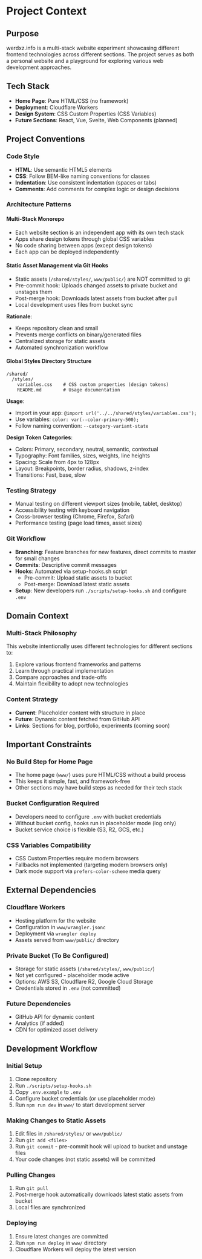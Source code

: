 # Project Context

## Purpose
werdxz.info is a multi-stack website experiment showcasing different frontend technologies across different sections. The project serves as both a personal website and a playground for exploring various web development approaches.

## Tech Stack
- **Home Page**: Pure HTML/CSS (no framework)
- **Deployment**: Cloudflare Workers
- **Design System**: CSS Custom Properties (CSS Variables)
- **Future Sections**: React, Vue, Svelte, Web Components (planned)

## Project Conventions

### Code Style
- **HTML**: Use semantic HTML5 elements
- **CSS**: Follow BEM-like naming conventions for classes
- **Indentation**: Use consistent indentation (spaces or tabs)
- **Comments**: Add comments for complex logic or design decisions

### Architecture Patterns

#### Multi-Stack Monorepo
- Each website section is an independent app with its own tech stack
- Apps share design tokens through global CSS variables
- No code sharing between apps (except design tokens)
- Each app can be deployed independently

#### Static Asset Management via Git Hooks
- Static assets (`/shared/styles/`, `www/public/`) are NOT committed to git
- Pre-commit hook: Uploads changed assets to private bucket and unstages them
- Post-merge hook: Downloads latest assets from bucket after pull
- Local development uses files from bucket sync

**Rationale**:
- Keeps repository clean and small
- Prevents merge conflicts on binary/generated files
- Centralized storage for static assets
- Automated synchronization workflow

#### Global Styles Directory Structure
```
/shared/
  /styles/
    variables.css    # CSS custom properties (design tokens)
    README.md        # Usage documentation
```

**Usage**:
- Import in your app: `@import url('../../shared/styles/variables.css');`
- Use variables: `color: var(--color-primary-500);`
- Follow naming convention: `--category-variant-state`

**Design Token Categories**:
- Colors: Primary, secondary, neutral, semantic, contextual
- Typography: Font families, sizes, weights, line heights
- Spacing: Scale from 4px to 128px
- Layout: Breakpoints, border radius, shadows, z-index
- Transitions: Fast, base, slow

### Testing Strategy
- Manual testing on different viewport sizes (mobile, tablet, desktop)
- Accessibility testing with keyboard navigation
- Cross-browser testing (Chrome, Firefox, Safari)
- Performance testing (page load times, asset sizes)

### Git Workflow
- **Branching**: Feature branches for new features, direct commits to master for small changes
- **Commits**: Descriptive commit messages
- **Hooks**: Automated via setup-hooks.sh script
  - Pre-commit: Upload static assets to bucket
  - Post-merge: Download latest static assets
- **Setup**: New developers run `./scripts/setup-hooks.sh` and configure `.env`

## Domain Context

### Multi-Stack Philosophy
This website intentionally uses different technologies for different sections to:
1. Explore various frontend frameworks and patterns
2. Learn through practical implementation
3. Compare approaches and trade-offs
4. Maintain flexibility to adopt new technologies

### Content Strategy
- **Current**: Placeholder content with structure in place
- **Future**: Dynamic content fetched from GitHub API
- **Links**: Sections for blog, portfolio, experiments (coming soon)

## Important Constraints

### No Build Step for Home Page
- The home page (`www/`) uses pure HTML/CSS without a build process
- This keeps it simple, fast, and framework-free
- Other sections may have build steps as needed for their tech stack

### Bucket Configuration Required
- Developers need to configure `.env` with bucket credentials
- Without bucket config, hooks run in placeholder mode (log only)
- Bucket service choice is flexible (S3, R2, GCS, etc.)

### CSS Variables Compatibility
- CSS Custom Properties require modern browsers
- Fallbacks not implemented (targeting modern browsers only)
- Dark mode support via `prefers-color-scheme` media query

## External Dependencies

### Cloudflare Workers
- Hosting platform for the website
- Configuration in `www/wrangler.jsonc`
- Deployment via `wrangler deploy`
- Assets served from `www/public/` directory

### Private Bucket (To Be Configured)
- Storage for static assets (`/shared/styles/`, `www/public/`)
- Not yet configured - placeholder mode active
- Options: AWS S3, Cloudflare R2, Google Cloud Storage
- Credentials stored in `.env` (not committed)

### Future Dependencies
- GitHub API for dynamic content
- Analytics (if added)
- CDN for optimized asset delivery

## Development Workflow

### Initial Setup
1. Clone repository
2. Run `./scripts/setup-hooks.sh`
3. Copy `.env.example` to `.env`
4. Configure bucket credentials (or use placeholder mode)
5. Run `npm run dev` in `www/` to start development server

### Making Changes to Static Assets
1. Edit files in `/shared/styles/` or `www/public/`
2. Run `git add <files>`
3. Run `git commit` - pre-commit hook will upload to bucket and unstage files
4. Your code changes (not static assets) will be committed

### Pulling Changes
1. Run `git pull`
2. Post-merge hook automatically downloads latest static assets from bucket
3. Local files are synchronized

### Deploying
1. Ensure latest changes are committed
2. Run `npm run deploy` in `www/` directory
3. Cloudflare Workers will deploy the latest version
